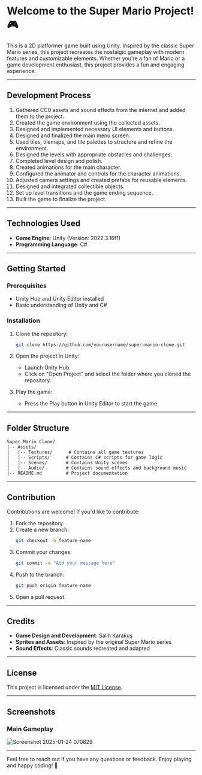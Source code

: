# Welcome to the Super Mario Project! 🎮

This is a 2D platformer game built using Unity. Inspired by the classic Super Mario series, this project recreates the nostalgic gameplay with modern features and customizable elements. Whether you're a fan of Mario or a game development enthusiast, this project provides a fun and engaging experience.

---

## Development Process

1. Gathered CC0 assets and sound effects from the internet and added them to the project.
2. Created the game environment using the collected assets.
3. Designed and implemented necessary UI elements and buttons.
4. Designed and finalized the main menu screen.
5. Used tiles, tilemaps, and tile palettes to structure and refine the environment.
6. Designed the levels with appropriate obstacles and challenges.
7. Completed level design and polish.
8. Created animations for the main character.
9. Configured the animator and controls for the character animations.
10. Adjusted camera settings and created prefabs for reusable elements.
11. Designed and integrated collectible objects.
12. Set up level transitions and the game ending sequence.
13. Built the game to finalize the project.

---

## Technologies Used

- **Game Engine**: Unity (Version: 2022.3.16f1)
- **Programming Language**: C#

---

## Getting Started

### Prerequisites

- Unity Hub and Unity Editor installed
- Basic understanding of Unity and C#

### Installation

1. Clone the repository:
   ```bash
   git clone https://github.com/yourusername/super-mario-clone.git
   ```

2. Open the project in Unity:
   - Launch Unity Hub.
   - Click on "Open Project" and select the folder where you cloned the repository.

3. Play the game:
   - Press the Play button in Unity Editor to start the game.

---

## Folder Structure

```
Super Mario Clone/
|-- Assets/
|   |-- Textures/      # Contains all game textures
|   |-- Scripts/      # Contains C# scripts for game logic
|   |-- Scenes/       # Contains Unity scenes
|   |-- Audio/        # Contains sound effects and background music
|-- README.md         # Project documentation
```

---

## Contribution

Contributions are welcome! If you'd like to contribute:

1. Fork the repository.
2. Create a new branch:
   ```bash
   git checkout -b feature-name
   ```
3. Commit your changes:
   ```bash
   git commit -m "Add your message here"
   ```
4. Push to the branch:
   ```bash
   git push origin feature-name
   ```
5. Open a pull request.

---

## Credits

- **Game Design and Development**: Salih Karakuş
- **Sprites and Assets**: Inspired by the original Super Mario series
- **Sound Effects**: Classic sounds recreated and adapted

---

## License

This project is licensed under the [MIT License](LICENSE).

---

## Screenshots

### Main Gameplay
![Screenshot 2025-01-24 070829](https://github.com/user-attachments/assets/be51fe6b-6865-4202-9179-6630d30b2a51)


---

Feel free to reach out if you have any questions or feedback. Enjoy playing and happy coding! 🚀

